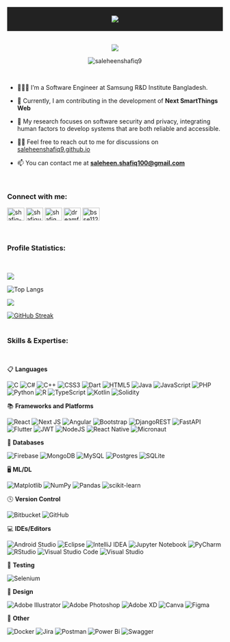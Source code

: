 <div align="center" style="background-color: #222; padding: 20px;">
  <img src="https://readme-typing-svg.herokuapp.com?font=Pacifico&color=%230F52BA&size=32&center=true&vCenter=true&width=500&height=60&lines=----+Hey%2C+This+is+Shafiq+Saleheen+%F0%9F%98%83+----&repeat=false">
</div>
<br>
<p align="center">
  <a href="https://github.com/DenverCoder1/readme-typing-svg"><img src="https://readme-typing-svg.herokuapp.com?font=Poppins&color=%230F52BA&size=25&center=true&vCenter=true&width=600&height=100&lines=Web+Development+and+Project+Management;Dedicated+to+Crafting+Innovative+Solutions;Software+Engineer;Samsung+RnD+Institute+Bangladesh;"></a>
</p>


<p align="center"> <img src="https://komarev.com/ghpvc/?username=saleheenshafiq9&label=Profile%20views&color=0e75b6&style=flat" alt="saleheenshafiq9" /> </p>

<br>

- 👨🏻‍💻 I’m a Software Engineer at Samsung R&D Institute Bangladesh.

- 🔭 Currently, I am contributing in the development of **Next SmartThings Web**

- 🔐 My research focuses on software security and privacy, integrating human factors to develop systems that are both reliable and accessible.

- 👨‍💻 Feel free to reach out to me for discussions on [saleheenshafiq9.github.io](saleheenshafiq9.github.io)

- 📫 You can contact me at **saleheen.shafiq100@gmail.com**

<br>
<h3 align="left">Connect with me:</h3>
<p align="left">
<a href="https://linkedin.com/in/shafiq-saleheen" target="blank"><img align="center" src="https://raw.githubusercontent.com/rahuldkjain/github-profile-readme-generator/master/src/images/icons/Social/linked-in-alt.svg" alt="shafiq-saleheen" height="30" width="40" /></a>
<a href="https://kaggle.com/shafiqussaleheen" target="blank"><img align="center" src="https://raw.githubusercontent.com/rahuldkjain/github-profile-readme-generator/master/src/images/icons/Social/kaggle.svg" alt="shafiqussaleheen" height="30" width="40" /></a>
<a href="https://fb.com/shafiq.saleheen.5" target="blank"><img align="center" src="https://raw.githubusercontent.com/rahuldkjain/github-profile-readme-generator/master/src/images/icons/Social/facebook.svg" alt="shafiq.saleheen.5" height="30" width="40" /></a>
<a href="https://instagram.com/dreamfyre_9" target="blank"><img align="center" src="https://raw.githubusercontent.com/rahuldkjain/github-profile-readme-generator/master/src/images/icons/Social/instagram.svg" alt="dreamfyre_9" height="30" width="40" /></a>
<a href="https://www.leetcode.com/bsse1125" target="blank"><img align="center" src="https://raw.githubusercontent.com/rahuldkjain/github-profile-readme-generator/master/src/images/icons/Social/leet-code.svg" alt="bsse1125" height="30" width="40" /></a>
</p>

<br>
<h3 align="left">Profile Statistics:</h3>
<br>

![](http://github-profile-summary-cards.vercel.app/api/cards/profile-details?username=saleheenshafiq9&theme=darcula)

![Top Langs](https://github-readme-stats.vercel.app/api/top-langs/?username=saleheenshafiq9&layout=compact&theme=darcula)

![](http://github-profile-summary-cards.vercel.app/api/cards/stats?username=saleheenshafiq9&theme=darcula)

[![GitHub Streak](https://streak-stats.demolab.com/?user=saleheenshafiq9&theme=darcula)](https://git.io/streak-stats)
<br>
<br>
<h3 align="left">Skills & Expertise:</h3>
<br>

📋 **Languages**

![C](https://img.shields.io/badge/c-%2300599C.svg?style=for-the-badge&logo=c&logoColor=white)
![C#](https://img.shields.io/badge/c%23-%23239120.svg?style=for-the-badge&logo=c-sharp&logoColor=white)
![C++](https://img.shields.io/badge/c++-%2300599C.svg?style=for-the-badge&logo=c%2B%2B&logoColor=white)
![CSS3](https://img.shields.io/badge/css3-%231572B6.svg?style=for-the-badge&logo=css3&logoColor=white)
![Dart](https://img.shields.io/badge/dart-%230175C2.svg?style=for-the-badge&logo=dart&logoColor=white)
![HTML5](https://img.shields.io/badge/html5-%23E34F26.svg?style=for-the-badge&logo=html5&logoColor=white)
![Java](https://img.shields.io/badge/java-%23ED8B00.svg?style=for-the-badge&logo=openjdk&logoColor=white)
![JavaScript](https://img.shields.io/badge/javascript-%23323330.svg?style=for-the-badge&logo=javascript&logoColor=%23F7DF1E)
![PHP](https://img.shields.io/badge/php-%23777BB4.svg?style=for-the-badge&logo=php&logoColor=white)
![Python](https://img.shields.io/badge/python-3670A0?style=for-the-badge&logo=python&logoColor=ffdd54)
![R](https://img.shields.io/badge/r-%23276DC3.svg?style=for-the-badge&logo=r&logoColor=white)
![TypeScript](https://img.shields.io/badge/typescript-%23007ACC.svg?style=for-the-badge&logo=typescript&logoColor=white)
![Kotlin](https://img.shields.io/badge/kotlin-%23007ACC.svg?style=for-the-badge&logo=typescript&logoColor=white)
![Solidity](https://img.shields.io/badge/solidity-%23007ACC.svg?style=for-the-badge&logo=typescript&logoColor=white)

📚 **Frameworks and Platforms**

![React](https://img.shields.io/badge/react-%2320232a.svg?style=for-the-badge&logo=react&logoColor=%2361DAFB)
![Next JS](https://img.shields.io/badge/next.js-%23000000.svg?style=for-the-badge&logo=next.js&logoColor=white)
![Angular](https://img.shields.io/badge/angular-%23DD0031.svg?style=for-the-badge&logo=angular&logoColor=white)
![Bootstrap](https://img.shields.io/badge/bootstrap-%238511FA.svg?style=for-the-badge&logo=bootstrap&logoColor=white)
![DjangoREST](https://img.shields.io/badge/DJANGO-REST-ff1709?style=for-the-badge&logo=django&logoColor=white&color=ff1709&labelColor=gray)
![FastAPI](https://img.shields.io/badge/FastAPI-005571?style=for-the-badge&logo=fastapi)
![Flutter](https://img.shields.io/badge/Flutter-%2302569B.svg?style=for-the-badge&logo=Flutter&logoColor=white)
![JWT](https://img.shields.io/badge/JWT-black?style=for-the-badge&logo=JSON%20web%20tokens)
![NodeJS](https://img.shields.io/badge/node.js-6DA55F?style=for-the-badge&logo=node.js&logoColor=white)
![React Native](https://img.shields.io/badge/react_native-%2320232a.svg?style=for-the-badge&logo=react&logoColor=%2361DAFB)
![Micronaut](https://img.shields.io/badge/micronaut-%23000000.svg?style=for-the-badge&logo=micronaut&logoColor=white)

💾 **Databases**

![Firebase](https://img.shields.io/badge/Firebase-039BE5?style=for-the-badge&logo=Firebase&logoColor=white)
![MongoDB](https://img.shields.io/badge/MongoDB-%234ea94b.svg?style=for-the-badge&logo=mongodb&logoColor=white)
![MySQL](https://img.shields.io/badge/mysql-%2300f.svg?style=for-the-badge&logo=mysql&logoColor=white)
![Postgres](https://img.shields.io/badge/postgres-%23316192.svg?style=for-the-badge&logo=postgresql&logoColor=white)
![SQLite](https://img.shields.io/badge/sqlite-%2307405e.svg?style=for-the-badge&logo=sqlite&logoColor=white)

🖥️ **ML/DL**

![Matplotlib](https://img.shields.io/badge/Matplotlib-%23ffffff.svg?style=for-the-badge&logo=Matplotlib&logoColor=black)
![NumPy](https://img.shields.io/badge/numpy-%23013243.svg?style=for-the-badge&logo=numpy&logoColor=white)
![Pandas](https://img.shields.io/badge/pandas-%23150458.svg?style=for-the-badge&logo=pandas&logoColor=white)
![scikit-learn](https://img.shields.io/badge/scikit--learn-%23F7931E.svg?style=for-the-badge&logo=scikit-learn&logoColor=white)

🕓 **Version Control**

![Bitbucket](https://img.shields.io/badge/bitbucket-%230047B3.svg?style=for-the-badge&logo=bitbucket&logoColor=white)
![GitHub](https://img.shields.io/badge/github-%23121011.svg?style=for-the-badge&logo=github&logoColor=white)

💻 **IDEs/Editors**

![Android Studio](https://img.shields.io/badge/Android%20Studio-3DDC84.svg?style=for-the-badge&logo=android-studio&logoColor=white)
![Eclipse](https://img.shields.io/badge/Eclipse-FE7A16.svg?style=for-the-badge&logo=Eclipse&logoColor=white)
![IntelliJ IDEA](https://img.shields.io/badge/IntelliJIDEA-000000.svg?style=for-the-badge&logo=intellij-idea&logoColor=white)
![Jupyter Notebook](https://img.shields.io/badge/jupyter-%23FA0F00.svg?style=for-the-badge&logo=jupyter&logoColor=white)
![PyCharm](https://img.shields.io/badge/pycharm-143?style=for-the-badge&logo=pycharm&logoColor=black&color=black&labelColor=green)
![RStudio](https://img.shields.io/badge/RStudio-4285F4?style=for-the-badge&logo=rstudio&logoColor=white)
![Visual Studio Code](https://img.shields.io/badge/Visual%20Studio%20Code-0078d7.svg?style=for-the-badge&logo=visual-studio-code&logoColor=white)
![Visual Studio](https://img.shields.io/badge/Visual%20Studio-5C2D91.svg?style=for-the-badge&logo=visual-studio&logoColor=white)

🧪 **Testing**

![Selenium](https://img.shields.io/badge/-selenium-%43B02A?style=for-the-badge&logo=selenium&logoColor=white)

🎨 **Design**

![Adobe Illustrator](https://img.shields.io/badge/adobe%20illustrator-%23FF9A00.svg?style=for-the-badge&logo=adobe%20illustrator&logoColor=white)
![Adobe Photoshop](https://img.shields.io/badge/adobe%20photoshop-%2331A8FF.svg?style=for-the-badge&logo=adobe%20photoshop&logoColor=white)
![Adobe XD](https://img.shields.io/badge/Adobe%20XD-470137?style=for-the-badge&logo=Adobe%20XD&logoColor=#FF61F6)
![Canva](https://img.shields.io/badge/Canva-%2300C4CC.svg?style=for-the-badge&logo=Canva&logoColor=white)
![Figma](https://img.shields.io/badge/figma-%23F24E1E.svg?style=for-the-badge&logo=figma&logoColor=white)

🥅 **Other**

![Docker](https://img.shields.io/badge/docker-%230db7ed.svg?style=for-the-badge&logo=docker&logoColor=white)
![Jira](https://img.shields.io/badge/jira-%230A0FFF.svg?style=for-the-badge&logo=jira&logoColor=white)
![Postman](https://img.shields.io/badge/Postman-FF6C37?style=for-the-badge&logo=postman&logoColor=white)
![Power Bi](https://img.shields.io/badge/power_bi-F2C811?style=for-the-badge&logo=powerbi&logoColor=black)
![Swagger](https://img.shields.io/badge/-Swagger-%23Clojure?style=for-the-badge&logo=swagger&logoColor=white)
